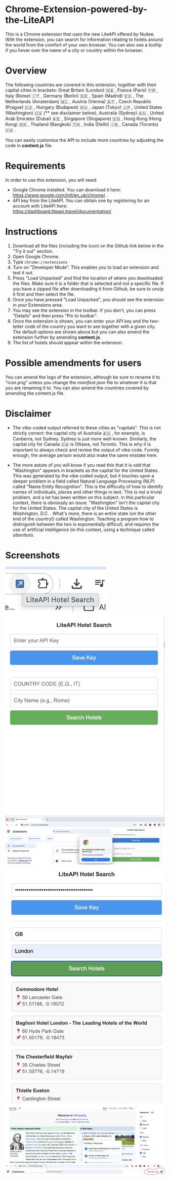 # Chrome-Extension-powered-by-the-LiteAPI
This is a Chrome extension that uses the new LiteAPI offered by Nuitee. With the extension, you can search for information relating to hotels around the world from the comfort of your own browser. You can also see a tooltip if you hover over the name of a city or country within the browser.

# Overview
The following countries are covered in this extension, together with their capital cities in brackets: Great Britain (London) 🇬🇧 , France (Paris) 🇫🇷 , Italy (Rome) 🇮🇹 , Germany (Berlin) 🇩🇪 , Spain (Madrid) 🇪🇸 , The Netherlands (Amsterdam) 🇳🇱 , Austria (Vienna) 🇦🇹 , Czech Republic (Prague) 🇨🇿 , Hungary (Budapest) 🇭🇺 , Japan (Tokyo) 🇯🇵 , United States (Washington) 🇺🇸 (** see disclaimer below), Australia (Sydney) 🇦🇺 , United Arab Emirates (Dubai) 🇦🇪 , Singapore (SIngapore) 🇸🇬 , Hong Kong (Hong Kong) 🇭🇰 , Thailand (Bangkok) 🇹🇭 , India (Delhi) 🇮🇳 , Canada (Toronto) 🇨🇦 .

You can easily customise the API to include more countries by adjusting the code in **content.js** file.

# Requirements
In order to use this extension, you will need:
- Google Chrome installed. You can download it here: https://www.google.com/intl/en_uk/chrome/ .
- API key from the LiteAPI. You can obtain one by registering for an account with LiteAPI here: https://dashboard.liteapi.travel/documentation/  
  
# Instructions
1. Download all the files (including the icon) on the Github link below in the "Try it out" section.
2. Open Google Chrome.
3. Type `chrome://extensions`
4. Turn on "Developer Mode". This enables you to load an extension and test it out.
5. Press "Load Unpacked" and find the location of where you downloaded the files. Make sure it is a folder that is selected and not a specific file. If you have a zipped file after downloading it from Github, be sure to unzip it first and then select the file.
6. Once you have pressed "Load Unpacked", you should see the extension in your Extensions area.
7. You may see the extension in the toolbar. If you don't, you can press "Details" and then press "Pin to toolbar".
8. Once the extension is shown, you can enter your API key and the two-letter code of the country you want to see together with a given city. The default options are shown above but you can also amend the extension further by amending **content.js**.
9. The list of hotels should appear within the extension.

# Possible amendments for users
You can amend the logo of the extension, although be sure to rename it to "icon.png" unless you change the *manifest.json* file to whatever it is that you are renaming it to. You can also amend the countries covered by amending the content.js file.

# Disclaimer
* The vibe-coded output referred to these cities as "capitals". This is not strictly correct: the capital city of Australia 🇦🇺 , for example, is Canberra, not Sydney. Sydney is just more well-known. Similarly, the capital city for Canada 🇨🇦  is Ottawa, not Toronto. This is why it is important to always check and review the output of vibe code. Funnily enough, the average person would also make the same mistake here.

* The more astute of you will know if you read this that it is odd that "Washington" appears in brackets as the capital for the United States. This was generated by the vibe coded output, but it touches upon a deeper problem in a field called Natural Language Processing (NLP) called "Name Entity Recognition". This is the difficulty of how to identify names of individuals, places and other things in text. This is not a trivial problem, and a lot has been written on this subject. In this particular context, there is obviously an issue: "Washington" isn't the capital city for the United States. The capital city of the United States is _Washington, D.C._ . What's more, there is an entire state (on the other end of the country!) called Washington. Teaching a program how to distinguish between the two is exponentially difficult, and requires the use of artificial intelligence (in this context, using a technique called _attention_). 

# Screenshots
![Screenshot](https://github.com/BabatundeOnabajo/Chrome-Extension-powered-by-the-LiteAPI-/blob/main/Screenshot%202025-09-30%20at%2004.52.10.png)
![Screenshot](https://github.com/BabatundeOnabajo/Chrome-Extension-powered-by-the-LiteAPI-/blob/main/Screenshot%202025-09-30%20at%2004.52.38.png)
![Screenshot](https://github.com/BabatundeOnabajo/Chrome-Extension-powered-by-the-LiteAPI-/blob/main/Screenshot%202025-09-30%20at%2005.06.33.png)
![Screenshot](https://github.com/BabatundeOnabajo/Chrome-Extension-powered-by-the-LiteAPI-/blob/main/Screenshot%202025-09-30%20at%2005.17.42.png)
![Screenshot](https://github.com/BabatundeOnabajo/Chrome-Extension-powered-by-the-LiteAPI-/blob/main/Screenshot%202025-09-30%20at%2005.21.33.png)
![Screenshot](https://github.com/BabatundeOnabajo/Chrome-Extension-powered-by-the-LiteAPI-/blob/main/Screenshot%202025-09-30%20at%2006.45.38.png)
